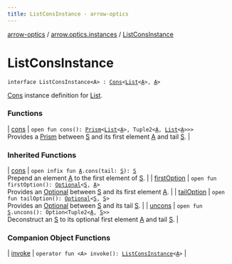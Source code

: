 ```yaml
---
title: ListConsInstance - arrow-optics
---
```


[arrow-optics](../../index.html) / [arrow.optics.instances](../index.html) / [ListConsInstance](./index.html)

# ListConsInstance

`interface ListConsInstance<A> : `[`Cons`](../../arrow.optics.typeclasses/-cons/index.html)`<`[`List`](https://kotlinlang.org/api/latest/jvm/stdlib/kotlin.collections/-list/index.html)`<`[`A`](index.html#A)`>, `[`A`](index.html#A)`>`

[Cons](../../arrow.optics.typeclasses/-cons/index.html) instance definition for [List](https://kotlinlang.org/api/latest/jvm/stdlib/kotlin.collections/-list/index.html).

### Functions

| [cons](cons.html) | `open fun cons(): `[`Prism`](../../arrow.optics/-prism.html)`<`[`List`](https://kotlinlang.org/api/latest/jvm/stdlib/kotlin.collections/-list/index.html)`<`[`A`](index.html#A)`>, Tuple2<`[`A`](index.html#A)`, `[`List`](https://kotlinlang.org/api/latest/jvm/stdlib/kotlin.collections/-list/index.html)`<`[`A`](index.html#A)`>>>`<br>Provides a [Prism](../../arrow.optics/-prism.html) between [S](../../arrow.optics.typeclasses/-cons/index.html#S) and its first element [A](../../arrow.optics.typeclasses/-cons/index.html#A) and tail [S](../../arrow.optics.typeclasses/-cons/index.html#S). |

### Inherited Functions

| [cons](../../arrow.optics.typeclasses/-cons/cons.html) | `open infix fun `[`A`](../../arrow.optics.typeclasses/-cons/index.html#A)`.cons(tail: `[`S`](../../arrow.optics.typeclasses/-cons/index.html#S)`): `[`S`](../../arrow.optics.typeclasses/-cons/index.html#S)<br>Prepend an element [A](../../arrow.optics.typeclasses/-cons/index.html#A) to the first element of [S](../../arrow.optics.typeclasses/-cons/index.html#S). |
| [firstOption](../../arrow.optics.typeclasses/-cons/first-option.html) | `open fun firstOption(): `[`Optional`](../../arrow.optics/-optional.html)`<`[`S`](../../arrow.optics.typeclasses/-cons/index.html#S)`, `[`A`](../../arrow.optics.typeclasses/-cons/index.html#A)`>`<br>Provides an [Optional](../../arrow.optics/-optional.html) between [S](../../arrow.optics.typeclasses/-cons/index.html#S) and its first element [A](../../arrow.optics.typeclasses/-cons/index.html#A). |
| [tailOption](../../arrow.optics.typeclasses/-cons/tail-option.html) | `open fun tailOption(): `[`Optional`](../../arrow.optics/-optional.html)`<`[`S`](../../arrow.optics.typeclasses/-cons/index.html#S)`, `[`S`](../../arrow.optics.typeclasses/-cons/index.html#S)`>`<br>Provides an [Optional](../../arrow.optics/-optional.html) between [S](../../arrow.optics.typeclasses/-cons/index.html#S) and its tail [S](../../arrow.optics.typeclasses/-cons/index.html#S). |
| [uncons](../../arrow.optics.typeclasses/-cons/uncons.html) | `open fun `[`S`](../../arrow.optics.typeclasses/-cons/index.html#S)`.uncons(): Option<Tuple2<`[`A`](../../arrow.optics.typeclasses/-cons/index.html#A)`, `[`S`](../../arrow.optics.typeclasses/-cons/index.html#S)`>>`<br>Deconstruct an [S](../../arrow.optics.typeclasses/-cons/index.html#S) to its optional first element [A](../../arrow.optics.typeclasses/-cons/index.html#A) and tail [S](../../arrow.optics.typeclasses/-cons/index.html#S). |

### Companion Object Functions

| [invoke](invoke.html) | `operator fun <A> invoke(): `[`ListConsInstance`](./index.html)`<`[`A`](invoke.html#A)`>` |

